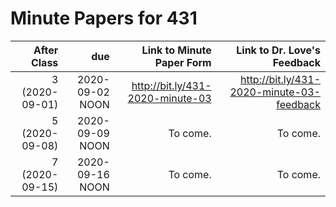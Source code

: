 # Minute Papers for 431

After Class | due | Link to Minute Paper Form | Link to Dr. Love's Feedback
----------: | ------: | --------: | ----------:
3 (2020-09-01) | 2020-09-02 NOON | http://bit.ly/431-2020-minute-03 | http://bit.ly/431-2020-minute-03-feedback
5 (2020-09-08) | 2020-09-09 NOON | To come. | To come.
7 (2020-09-15) | 2020-09-16 NOON | To come. | To come.
